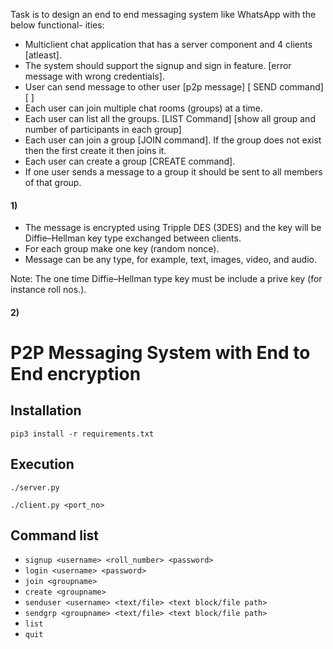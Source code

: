  Task is to design an end to end messaging system like WhatsApp with the below functional-
ities:

- Multiclient chat application that has a server component and 4 clients [atleast].
- The system should support the signup and sign in feature. [error message with wrong credentials].
- User can send message to other user [p2p message] [ SEND command] [<SEND><USERNAME>
    <MESSAGE>]
- Each user can join multiple chat rooms (groups) at a time.
- Each user can list all the groups. [LIST Command] [show all group and number of participants in
    each group]
- Each user can join a group [JOIN command]. If the group does not exist then the first create it then
    joins it.
- Each user can create a group [CREATE command].
- If one user sends a message to a group it should be sent to all members of that group.

#### 1)


- The message is encrypted using Tripple DES (3DES) and the key will be Diffie–Hellman key type
    exchanged between clients.
- For each group make one key (random nonce).
- Message can be any type, for example, text, images, video, and audio.

Note: The one time Diffie–Hellman type key must be include a prive key (for instance roll nos.).


#### 2)



# P2P Messaging System with End to End encryption

## Installation

`pip3 install -r requirements.txt`

## Execution

`./server.py`

`./client.py <port_no>`

## Command list

- `signup <username> <roll_number> <password>`
- `login <username> <password>`
- `join <groupname>`
- `create <groupname>`
- `senduser <username> <text/file> <text block/file path>`
- `sendgrp <groupname> <text/file> <text block/file path>`
- `list`
- `quit`
